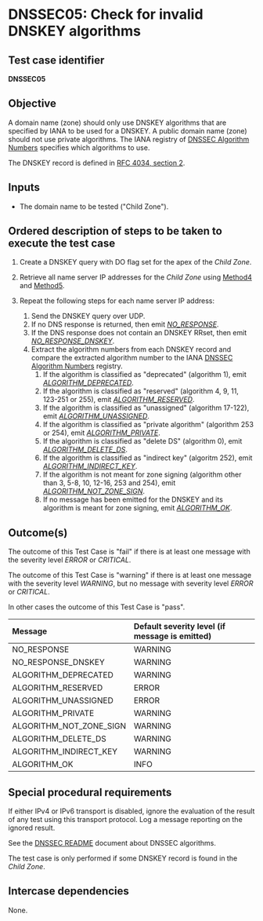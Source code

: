 # DNSSEC05: Check for invalid DNSKEY algorithms

## Test case identifier
**DNSSEC05**

## Objective

A domain name (zone) should only use DNSKEY algorithms that are specified 
by IANA to be used for a DNSKEY. A public domain name (zone) should not
use private algorithms. The IANA registry of [DNSSEC Algorithm Numbers]
specifies which algorithms to use.

The DNSKEY record is defined in [RFC 4034, section 2].

## Inputs

* The domain name to be tested ("Child Zone").

## Ordered description of steps to be taken to execute the test case

1. Create a DNSKEY query with DO flag set for the apex of the 
   *Child Zone*.

2. Retrieve all name server IP addresses for the
   *Child Zone* using [Method4] and [Method5].

3. Repeat the following steps for each name server IP address:

   1. Send the DNSKEY query over UDP.
   2. If no DNS response is returned, then emit *[NO_RESPONSE]*.
   3. If the DNS response does not contain an DNSKEY RRset,
      then emit *[NO_RESPONSE_DNSKEY]*.
   4. Extract the algorithm numbers from each DNSKEY record and
      compare the extracted algorithm number to the IANA
      [DNSSEC Algorithm Numbers] registry.
      1. If the algorithm is classified as "deprecated" (algorithm 
         1), emit *[ALGORITHM_DEPRECATED]*.
      2. If the algorithm is classified as "reserved" (algorithm 
         4, 9, 11, 123-251 or 255), emit *[ALGORITHM_RESERVED]*.
      3. If the algorithm is classified as "unassigned" (algorithm
         17-122), emit *[ALGORITHM_UNASSIGNED]*.
      4. If the algorithm is classified as "private algorithm"
         (algorithm 253 or 254), emit *[ALGORITHM_PRIVATE]*.
      5. If the algorithm is classified as "delete DS" (algorithm
         0), emit *[ALGORITHM_DELETE_DS]*.
      6. If the algorithm is classified as "indirect key" (algoritm
         252), emit *[ALGORITHM_INDIRECT_KEY]*.
      7. If the algorithm is not meant for zone signing (algorithm
         other than 3, 5-8, 10, 12-16, 253 and 254), emit 
         *[ALGORITHM_NOT_ZONE_SIGN]*.
      8. If no message has been emitted for the DNSKEY 
         and its algorithm is meant for zone signing,
         emit *[ALGORITHM_OK]*.

## Outcome(s)

The outcome of this Test Case is "fail" if there is at least one message
with the severity level *ERROR* or *CRITICAL*.

The outcome of this Test Case is "warning" if there is at least one message
with the severity level *WARNING*, but no message with severity level
*ERROR* or *CRITICAL*.

In other cases the outcome of this Test Case is "pass".

Message                       | Default severity level (if message is emitted)
:-----------------------------|:-----------------------------------
NO_RESPONSE                   | WARNING
NO_RESPONSE_DNSKEY            | WARNING
ALGORITHM_DEPRECATED          | WARNING
ALGORITHM_RESERVED            | ERROR
ALGORITHM_UNASSIGNED          | ERROR
ALGORITHM_PRIVATE             | WARNING
ALGORITHM_NOT_ZONE_SIGN       | WARNING
ALGORITHM_DELETE_DS           | WARNING
ALGORITHM_INDIRECT_KEY        | WARNING
ALGORITHM_OK                  | INFO


## Special procedural requirements

If either IPv4 or IPv6 transport is disabled, ignore the evaluation of the
result of any test using this transport protocol. Log a message reporting
on the ignored result.

See the [DNSSEC README] document about DNSSEC algorithms.

The test case is only performed if some DNSKEY record is found in the
*Child Zone*.


## Intercase dependencies

None.


[Method4]: ../Methods.md#method-4-obtain-glue-address-records-from-parent

[Method5]: ../Methods.md#method-5-obtain-the-name-server-address-records-from-child

[DNSSEC Algorithm Numbers]: https://www.iana.org/assignments/dns-sec-alg-numbers/dns-sec-alg-numbers.xml

[RFC 4034, section 2]: https://tools.ietf.org/html/rfc4034#section-2

[DNSSEC README]: ./README.md

[NO_RESPONSE]: #outcomes

[NO_RESPONSE_DNSKEY]: #outcomes

[ALGORITHM_DEPRECATED]: #outcomes

[ALGORITHM_RESERVED]: #outcomes

[ALGORITHM_UNASSIGNED]: #outcomes

[ALGORITHM_PRIVATE]: #outcomes

[ALGORITHM_NOT_ZONE_SIGN]: #outcomes

[ALGORITHM_DELETE_DS]: #outcomes

[ALGORITHM_INDIRECT_KEY]: #outcomes

[ALGORITHM_OK]: #outcomes

